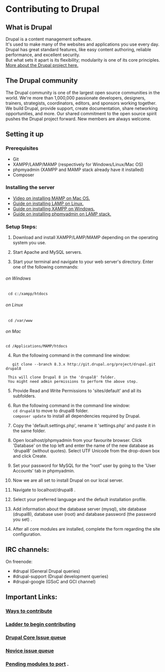 # Contributing to Drupal

## What is Drupal 
Drupal is a content management software.  
It's used to make many of the websites and applications you use every day.  
Drupal has great standard features, like easy content authoring, reliable performance, and excellent security.  
But what sets it apart is its flexibility; modularity is one of its core principles.  
[More about the Drupal project here.](https://www.drupal.org/about)

## The Drupal community
The Drupal community is one of the largest open source communities in the world. 
We're more than 1,000,000 passionate developers, designers, trainers, strategists, coordinators, editors, and sponsors working together.
We build Drupal, provide support, create documentation, share networking opportunities, and more. 
Our shared commitment to the open source spirit pushes the Drupal project forward. 
New members are always welcome.

## Setting it up
### Prerequisites  
* Git
* XAMPP/LAMP/MAMP (respectively for Windows/Linux/Mac OS)
* phpmyadmin (XAMPP and MAMP stack already have it installed)
* Composer

### Installing the server
* [Video on installing MAMP on Mac OS.](https://drupalize.me/videos/installing-mamp-web-server)
* [Guide on installing LAMP on Linux.](https://www.digitalocean.com/community/tutorials/how-to-install-linux-apache-mysql-php-lamp-stack-on-ubuntu-16-04)
* [Guide on installing XAMPP on Windows.](https://www.drupal.org/node/2559943)
* [Guide on installing phpmyadmin on LAMP stack.](https://www.digitalocean.com/community/tutorials/how-to-install-and-secure-phpmyadmin-on-ubuntu-12-04)

### Setup Steps:  
1. Download and install XAMPP/LAMP/MAMP depending on the operating system you use.   
  
2. Start Apache and MySQL servers.     
   
3. Start your terminal and navigate to your web server's directory. Enter one of the following commands:     
###### on Windows ######  
   `cd c:/xampp/htdocs`
###### on Linux ######
   `cd /var/www`
###### on Mac ######
   `cd /Applications/MAMP/htdocs`
   
4. Run the following command in the command line window:  
~~~~
   git clone --branch 8.3.x http://git.drupal.org/project/drupal.git drupal8
~~~~
     This will clone Drupal 8 in the 'drupal8' folder.   
     You might need admin permissions to perform the above step.    
      
5. Provide Read and Write Permissions to 'sites/default' and all its subfolders.     
   
6. Run the following command in the command line window:     
`cd drupal8` to move to drupal8 folder.    
`composer update` to install all dependencies required by Drupal.     
   
7. Copy the 'default.settings.php', rename it 'settings.php' and paste it in the same folder.      
    
8. Open localhost/phpmyadmin from your favourite browser. Click 'Database' on the top left and enter the name of the new database as 'drupal8' (without quotes). Select UTF Unicode from the drop-down box and click Create.    
    
9. Set your password for MySQL for the “root” user by going to the 'User Accounts' tab in phpmyadmin.     
    
10. Now we are all set to install Drupal on our local server.    
    
11. Navigate to localhost/drupal8 .     
     
12. Select your preferred language and the default installation profile.    
    
13. Add information about the database server (mysql), site database (drupal8), database user (root) and database password (the password you set) .      
    
14. After all core modules are installed, complete the form regarding the site configuration.   
     
## IRC channels:
On freenode:  
* #drupal (General Drupal queries)
* #drupal-support (Drupal development queries)
* #drupal-google (GSoC and GCI channel)  
    
## Important Links:
### [Ways to contribute](https://www.drupal.org/contribute)  
### [Ladder to begin contributing](http://drupalladder.org/ladder/47217ef7-9bf5-4c7f-926f-aeee247aac78)   
### [Drupal Core Issue queue](https://www.drupal.org/project/issues/drupal?categories=All)   
### [Novice issue queue](https://www.drupal.org/project/issues/search?status%5B0%5D=1&status%5B1%5D=8&status%5B2%5D=13&issue_tags_op=%3D&issue_tags=Novice)   
### [Pending modules to port](https://contribkanban.com/board/contrib_tracker) .  
